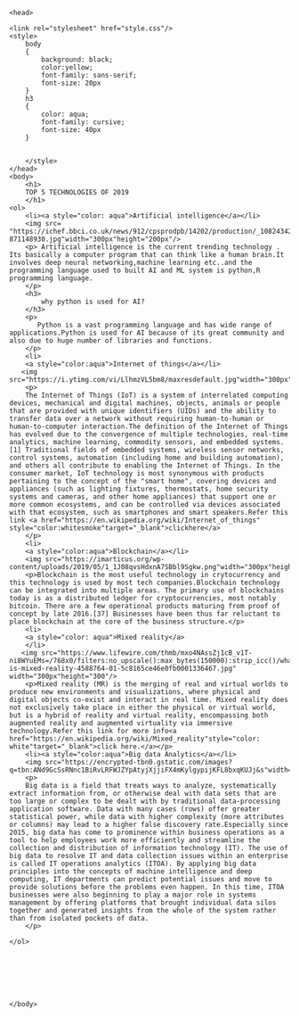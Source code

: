 <html>

    <head>
    
    <link rel="stylesheet" href="style.css"/>
    <style>
        body
        {
            background: black;
            color:yellow;
            font-family: sans-serif;
            font-size: 20px
        }
        h3
        {
            color: aqua;
            font-family: cursive;
            font-size: 40px
        }
        
        
        </style>    
    </head>
    <body>
        <h1>
        TOP 5 TECHNOLOGIES OF 2019
        </h1>
    <ol>
        <li><a style="color: aqua">Artificial intelligence</a></li>
        <img src= "https://ichef.bbci.co.uk/news/912/cpsprodpb/14202/production/_108243428_gettyimages-871148930.jpg"width="300px"height="200px"/>
        <p> Artificial intelligence is the current trending technology . Its basically a computer program that can think like a human brain.It involves deep neural networking,machine learning etc..and the programming language used to built AI and ML system is python,R programming language.
        </p>
        <h3>
            why python is used for AI?
        </h3>
        <p>
           Python is a vast programming language and has wide range of applications.Python is used for AI because of its great community and also due to huge number of libraries and functions.
        </p>        
        <li>
        <a style="color:aqua">Internet of things</a></li>
       <img src="https://i.ytimg.com/vi/LlhmzVL5bm8/maxresdefault.jpg"width="300px"height="200px"/>
        <p>
        The Internet of Things (IoT) is a system of interrelated computing devices, mechanical and digital machines, objects, animals or people that are provided with unique identifiers (UIDs) and the ability to transfer data over a network without requiring human-to-human or human-to-computer interaction.The definition of the Internet of Things has evolved due to the convergence of multiple technologies, real-time analytics, machine learning, commodity sensors, and embedded systems.[1] Traditional fields of embedded systems, wireless sensor networks, control systems, automation (including home and building automation), and others all contribute to enabling the Internet of Things. In the consumer market, IoT technology is most synonymous with products pertaining to the concept of the "smart home", covering devices and appliances (such as lighting fixtures, thermostats, home security systems and cameras, and other home appliances) that support one or more common ecosystems, and can be controlled via devices associated with that ecosystem, such as smartphones and smart speakers.Refer this link <a href="https://en.wikipedia.org/wiki/Internet_of_things" style="color:whitesmoke"target="_blank">clickhere</a>
        </p>
        <li>
        <a style="color:aqua">Blockchain</a></li>
        <img src="https://imarticus.org/wp-content/uploads/2019/05/1_1J08qvsHdxnA7SBbl9Sgkw.png"width="300px"height="300px"/>
        <p>Blockchain is the most useful technology in crytocurrency and this technology is used by most tech companies.Blockchain technology can be integrated into multiple areas. The primary use of blockchains today is as a distributed ledger for cryptocurrencies, most notably bitcoin. There are a few operational products maturing from proof of concept by late 2016.[37] Businesses have been thus far reluctant to place blockchain at the core of the business structure.</p>
        <li>
        <a style="color: aqua">Mixed reality</a>
        </li>
       <img src="https://www.lifewire.com/thmb/mxo4NAssZj1cB_v1T-ni8WYuEMs=/768x0/filters:no_upscale():max_bytes(150000):strip_icc()/what-is-mixed-reality-4588764-01-5c8165ce46e0fb0001336467.jpg" width="300px"height="300"/>
        <p>Mixed reality (MR) is the merging of real and virtual worlds to produce new environments and visualizations, where physical and digital objects co-exist and interact in real time. Mixed reality does not exclusively take place in either the physical or virtual world, but is a hybrid of reality and virtual reality, encompassing both augmented reality and augmented virtuality via immersive technology.Refer this link for more info<a href="https://en.wikipedia.org/wiki/Mixed_reality"style="color: white"target="_blank">click here.</a></p>
        <li><a style="color:aqua">Big data Analytics</a></li>
        <img src="https://encrypted-tbn0.gstatic.com/images?q=tbn:ANd9GcSsRNnc1BiRvLRFWJZYpAtyjXjjiFX4mKylgypijKFL8bxqKUJj&s"width="300px"height="300px"/>
        <p>
        Big data is a field that treats ways to analyze, systematically extract information from, or otherwise deal with data sets that are too large or complex to be dealt with by traditional data-processing application software. Data with many cases (rows) offer greater statistical power, while data with higher complexity (more attributes or columns) may lead to a higher false discovery rate.Especially since 2015, big data has come to prominence within business operations as a tool to help employees work more efficiently and streamline the collection and distribution of information technology (IT). The use of big data to resolve IT and data collection issues within an enterprise is called IT operations analytics (ITOA). By applying big data principles into the concepts of machine intelligence and deep computing, IT departments can predict potential issues and move to provide solutions before the problems even happen. In this time, ITOA businesses were also beginning to play a major role in systems management by offering platforms that brought individual data silos together and generated insights from the whole of the system rather than from isolated pockets of data.
        </p>
        
    </ol>
    
    
    
    
    
    
    
    </body>




</html>
